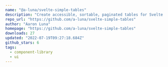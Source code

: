 ```yaml
---
name: "@a-luna/svelte-simple-tables"
description: "Create accessible, sortable, paginated tables for Svelte."
repo_url: "https://github.com/a-luna/svelte-simple-tables"
author: "Aaron Luna"
homepage: "https://github.com/a-luna/svelte-simple-tables"
downloads: 27
updated: "2022-07-19T09:27:18.684Z"
github_stars: 6
tags: 
  - component-library
  - ui
---
```

